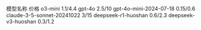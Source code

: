 

模型名称 价格
o3-mini $1.1/$4.4
gpt-4o  $2.5/$10
gpt-4o-mini-2024-07-18  $0.15/$0.6
claude-3-5-sonnet-20241022  $3/$15
deepseek-r1-huoshan $0.6/$2.3
deepseek-v3-huoshan $0.3/$1.2

